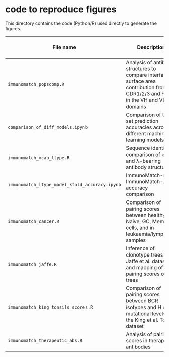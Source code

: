 # code to reproduce figures

This directory contains the code (Python/R) used directly to generate the figures.

|File name|Description|Corresponding figures in manuscript| 
|---------|-----------|-----------------------------------|
|`immunomatch_popscomp.R`| Analysis of antibody structures to compare interface surface area contribution from CDR1/2/3 and FWR in the VH and VL domains|Figure 1c| 
|`comparison_of_diff_models.ipynb`| Comparison of test-set prediction accuracies across different machine learning models|Figure 1d,e,f| 
|`immunomatch_vcab_ltype.R`| Sequence identity comparison of κ- and λ-bearing antibody structures |Figure 2a| 
|`immunomatch_ltype_model_kfold_accuracy.ipynb`| ImmunoMatch-κ and ImmunoMatch-λ accuracy comparison|Figure 2c| 
|`immunomatch_cancer.R`| Comparison of pairing scores between healthy Naive, GC, Memory B cells, and in leukaemia/lymphoma samples |Figure 3a,d| 
|`immunomatch_jaffe.R`| Inference of clonotype trees in Jaffe et al. dataset and mapping of pairing scores on the trees|Figure 3b|
|`immunomatch_king_tonsils_scores.R`| Comparison of pairing scores between BCR isotypes and H chain mutational levels in the King et al. Tonsil dataset|Figure 3c|
|`immunomatch_therapeutic_abs.R`| Analysis of pairing scores in therapeutic antibodies|Figure 4|
